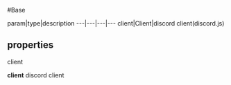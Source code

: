 #Base

param|type|description
---|---|---|---
client|Client|discord client(discord.js)  
  
## properties   
client  

**client**
discord client